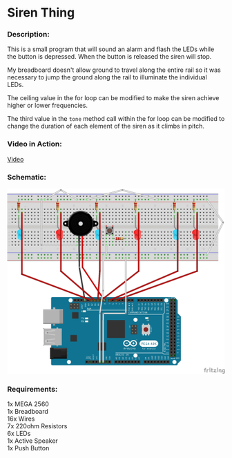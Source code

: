 # Siren Thing

### Description:
This is a small program that will sound an alarm and flash the LEDs while the button is depressed. When the button is released the siren will stop.

My breadboard doesn't allow ground to travel along the entire rail so it was necessary to jump the ground along the rail to illuminate the individual LEDs. 

The ceiling value in the for loop can be modified to make the siren achieve higher or lower frequencies.

The third value in the `tone` method call within the for loop can be modified to change the duration of each element of the siren as it climbs in pitch.

### Video in Action:
[Video](https://www.youtube.com/watch?v=bVqdUNxrrhM)

### Schematic:
![Alt text](https://raw.githubusercontent.com/zimmertr/Siren-Thing-Arduino-Project/master/Schematic.jpg "Schematic")

### Requirements:
1x MEGA 2560  
1x Breadboard  
16x Wires  
7x 220ohm Resistors  
6x LEDs  
1x Active Speaker  
1x Push Button
